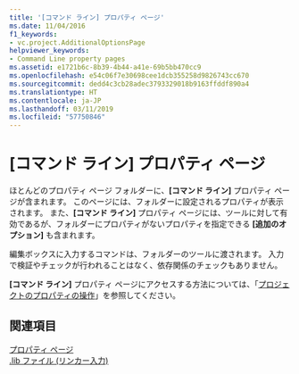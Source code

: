 ```yaml
---
title: '[コマンド ライン] プロパティ ページ'
ms.date: 11/04/2016
f1_keywords:
- vc.project.AdditionalOptionsPage
helpviewer_keywords:
- Command Line property pages
ms.assetid: e1721b6c-8b39-4b44-a41e-69b5bb470cc9
ms.openlocfilehash: e54c06f7e30698cee1dcb355258d9826743cc670
ms.sourcegitcommit: dedd4c3cb28adec3793329018b9163ffddf890a4
ms.translationtype: HT
ms.contentlocale: ja-JP
ms.lasthandoff: 03/11/2019
ms.locfileid: "57750846"
---
```

# <a name="command-line-property-pages"></a>[コマンド ライン] プロパティ ページ

ほとんどのプロパティ ページ フォルダーに、**[コマンド ライン]** プロパティ ページが含まれます。 このページには、フォルダーに設定されるプロパティが表示されます。 また、**[コマンド ライン]** プロパティ ページには、ツールに対して有効であるが、フォルダーにプロパティがないプロパティを指定できる **[追加のオプション]** も含まれます。

編集ボックスに入力するコマンドは、フォルダーのツールに渡されます。 入力で検証やチェックが行われることはなく、依存関係のチェックもありません。

**[コマンド ライン]** プロパティ ページにアクセスする方法については、「[プロジェクトのプロパティの操作](../ide/working-with-project-properties.md)」を参照してください。

## <a name="see-also"></a>関連項目

[プロパティ ページ](../ide/property-pages-visual-cpp.md)<br>
[.lib ファイル (リンカー入力)](../build/reference/dot-lib-files-as-linker-input.md)

